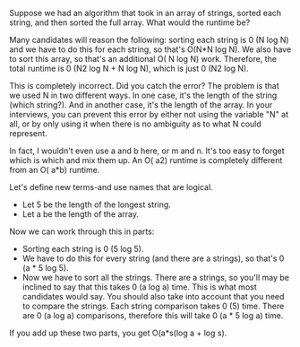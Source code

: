 
Suppose we had an algorithm that took in an array of strings, sorted each string, and then sorted the full array. What would the runtime be?

Many candidates will reason the following: sorting each string is 0 (N log N) and we have to do this for each string, so that's O(N*N log N). We also have to sort this array, so that's an additional O( N log N) work. Therefore, the total runtime is 0 (N2 log N + N log N), which is just 0 (N2 log N).

This is completely incorrect. Did you catch the error?
The problem is that we used N in two different ways. In one case, it's the length of the string (which string?). And in another case, it's the length of the array. In your interviews, you can prevent this error by either not using the variable "N" at all, or by only using it when there is no ambiguity as to what N could represent.

In fact, I wouldn't even use a and b here, or m and n. lt's too easy to forget which is which and mix them up. An O( a2) runtime is completely different from an O( a*b) runtime.

Let's define new terms-and use names that are logical.
- Let 5 be the length of the longest string.
- Let a be the length of the array.

Now we can work through this in parts:
- Sorting each string is 0 (5 log 5).
- We have to do this for every string (and there are a strings), so that's 0 (a * 5 log 5).
- Now we have to sort all the strings. There are a strings, so you'll may be inclined to say that this takes 0 (a log a) time. This is what most candidates would say. You should also take into account that you need to compare the strings. Each string comparison takes 0 (5) time. There are 0 (a log a) comparisons, therefore this will take 0 (a * 5 log a) time.

If you add up these two parts, you get O(a*s(log a + log s).
